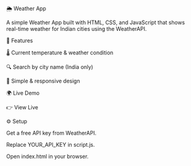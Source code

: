 🌦️ Weather App

A simple Weather App built with HTML, CSS, and JavaScript that shows real-time weather for Indian cities using the WeatherAPI.

🚀 Features

🌡️ Current temperature & weather condition

🔍 Search by city name (India only)

🎨 Simple & responsive design

🌍 Live Demo

👉 View Live

⚙️ Setup

Get a free API key from WeatherAPI.

Replace YOUR_API_KEY in script.js.

Open index.html in your browser.

